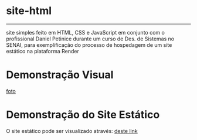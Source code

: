 # site-html
---
site simples feito em HTML, CSS e JavaScript em conjunto com o profissional Daniel Petinice durante um curso de Des. de Sistemas no SENAI, para exemplificação do processo de hospedagem de um site estático na plataforma Render

# Demonstração Visual
[foto](assets/inicio.png)

# Demonstração do Site Estático
O site estático pode ser visualizado através: [deste link](https://site-html-santiago.onrender.com)
